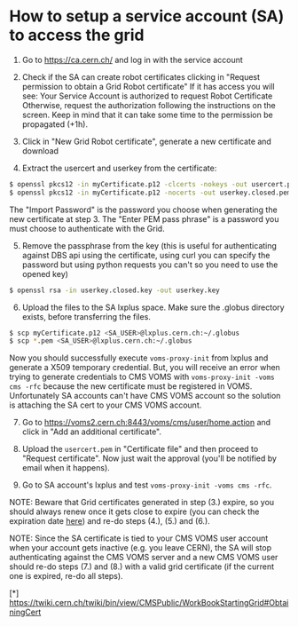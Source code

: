 # How to setup a service account (SA) to access the grid

1. Go to https://ca.cern.ch/ and log in with the service account

2. Check if the SA can create robot certificates clicking in "Request permission to obtain a Grid Robot certificate"
If it has access you will see: Your Service Account is authorized to request Robot Certificate
Otherwise, request the authorization following the instructions on the screen.
Keep in mind that it can take some time to the permission be propagated (+1h).

3. Click in "New Grid Robot certificate", generate a new certificate and download

4. Extract the usercert and userkey from the certificate:

```bash
$ openssl pkcs12 -in myCertificate.p12 -clcerts -nokeys -out usercert.pem
$ openssl pkcs12 -in myCertificate.p12 -nocerts -out userkey.closed.pem
```

The "Import Password" is the password you choose when generating the new certificate at step 3.
The "Enter PEM pass phrase" is a password you must choose to authenticate with the Grid.

5. Remove the passphrase from the key (this is useful for authenticating against DBS api using the certificate, using curl you can specify the password but using python requests you can't so you need to use the opened key)

```bash
$ openssl rsa -in userkey.closed.key -out userkey.key
```

6. Upload the files to the SA lxplus space. Make sure the .globus directory exists, before transferring the files.

```bash
$ scp myCertificate.p12 <SA_USER>@lxplus.cern.ch:~/.globus
$ scp *.pem <SA_USER>@lxplus.cern.ch:~/.globus
```

Now you should successfully execute `voms-proxy-init` from lxplus and generate a X509 temporary credential. But, you will receive an error when trying to generate credentials to CMS VOMS with `voms-proxy-init -voms cms -rfc` because the new certificate must be registered in VOMS. Unfortunately SA accounts can't have CMS VOMS account so the solution is attaching the SA cert to your CMS VOMS account.

7. Go to https://voms2.cern.ch:8443/voms/cms/user/home.action and click in "Add an additional certificate".

8. Upload the `usercert.pem` in "Certificate file" and then proceed to "Request certificate". Now just wait the approval (you'll be notified by email when it happens).

9. Go to SA account's lxplus and test `voms-proxy-init -voms cms -rfc`.


NOTE: Beware that Grid certificates generated in step (3.) expire, so you should always renew once it gets close to expire (you can check the expiration date [here](https://ca.cern.ch/ca/user/MyCertificates.aspx)) and re-do steps (4.), (5.) and (6.).

NOTE: Since the SA certificate is tied to your CMS VOMS user account when your account gets inactive (e.g. you leave CERN), the SA will stop authenticating against the CMS VOMS server and a new CMS VOMS user should re-do steps (7.) and (8.) with a valid grid certificate (if the current one is expired, re-do all steps).


[*] https://twiki.cern.ch/twiki/bin/view/CMSPublic/WorkBookStartingGrid#ObtainingCert
